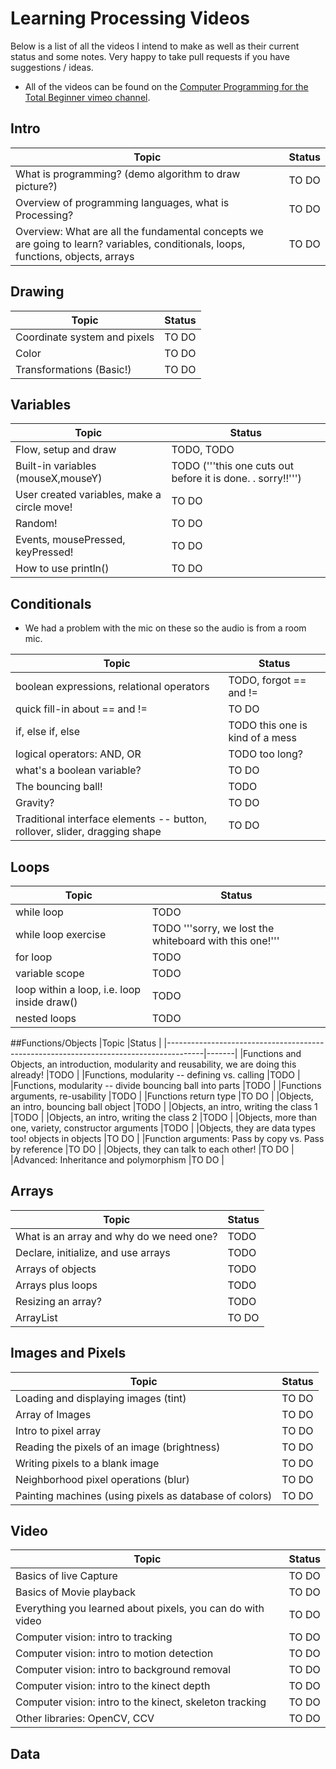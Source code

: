 Learning Processing Videos
==========================

Below is a list of all the videos I intend to make as well as their current status and some notes.  Very happy to take pull requests if you have suggestions / ideas.

* All of the videos can be found on the [Computer Programming for the Total Beginner vimeo channel](https://vimeo.com/channels/introcompmedia/).

## Intro
|Topic                                                                                  |Status |
|---------------------------------------------------------------------------------------|-------|
|What is programming? (demo algorithm to draw picture?)    |TO DO |
|Overview of programming languages, what is Processing?    |TO DO |
|Overview: What are all the fundamental concepts we are going to learn?  variables, conditionals, loops, functions, objects, arrays     |TO DO |

## Drawing
|Topic                                                                                  |Status |
|---------------------------------------------------------------------------------------|-------|
|Coordinate system and pixels    |TO DO |
|Color     |TO DO |
|Transformations  (Basic!)   |TO DO |


## Variables
|Topic                                                                                  |Status |
|---------------------------------------------------------------------------------------|-------|
|Flow, setup and draw    |TODO, TODO |
|Built-in variables (mouseX,mouseY)     |TODO ('''this one cuts out before it is done. . sorry!!''') |
|User created variables, make a circle move!     |TO DO |
|Random!     |TO DO |
|Events, mousePressed, keyPressed!     |TO DO |
|How to use println() |TO DO|

## Conditionals
* We had a problem with the mic on these so the audio is from a room mic.

|Topic                                                                                  |Status |
|---------------------------------------------------------------------------------------|-------|
|boolean expressions, relational operators   |TODO, forgot == and != |
|quick fill-in about == and != |TO DO |
|if, else if, else     |TODO this one is kind of a mess |
|logical operators: AND, OR |TODO too long? |
|what's a boolean variable? |TO DO |
|The bouncing ball!  |TODO |
|Gravity? |TO DO |
|Traditional interface elements -- button, rollover, slider, dragging shape |TO DO |

## Loops
|Topic                                                                                  |Status |
|---------------------------------------------------------------------------------------|-------|
|while loop |TODO |
|while loop exercise |TODO '''sorry, we lost the whiteboard with this one!''' |
|for loop |TODO |
|variable scope |TODO |
|loop within a loop, i.e. loop inside draw() |TODO|
|nested loops |TODO |

##Functions/Objects
|Topic                                                                                  |Status |
|---------------------------------------------------------------------------------------|-------|
|Functions and Objects, an introduction, modularity and reusability, we are doing this already! |TODO |
|Functions, modularity -- defining vs. calling |TODO |
|Functions, modularity -- divide bouncing ball into parts |TODO |
|Functions arguments, re-usability |TODO |
|Functions return type |TO DO |
|Objects, an intro, bouncing ball object |TODO |
|Objects, an intro, writing the class 1 |TODO |
|Objects, an intro, writing the class 2 |TODO |
|Objects, more than one, variety, constructor arguments |TODO |
|Objects, they are data types too!  objects in objects |TO DO |
|Function arguments: Pass by copy vs. Pass by reference |TO DO |
|Objects, they can talk to each other! |TO DO |
|Advanced: Inheritance and polymorphism |TO DO |

## Arrays
|Topic                                                                                  |Status |
|---------------------------------------------------------------------------------------|-------|
|What is an array and why do we need one? |TODO |
|Declare, initialize, and use arrays |TODO |
|Arrays of objects |TODO |
|Arrays plus loops |TODO |
|Resizing an array? |TODO |
|ArrayList |TO DO |

## Images and Pixels
|Topic                                                                                  |Status |
|---------------------------------------------------------------------------------------|-------|
|Loading and displaying images (tint) |TO DO |
|Array of Images |TO DO |
|Intro to pixel array |TO DO |
|Reading the pixels of an image (brightness) |TO DO |
|Writing pixels to a blank image |TO DO |
|Neighborhood pixel operations (blur) |TO DO |
|Painting machines (using pixels as database of colors) |TO DO |

## Video
|Topic                                                                                  |Status |
|---------------------------------------------------------------------------------------|-------|
|Basics of live Capture |TO DO |
|Basics of Movie playback |TO DO |
|Everything you learned about pixels, you can do with video |TO DO |
|Computer vision: intro to tracking |TO DO |
|Computer vision: intro to motion detection |TO DO |
|Computer vision: intro to background removal |TO DO |
|Computer vision: intro to the kinect depth |TO DO |
|Computer vision: intro to the kinect, skeleton tracking |TO DO |
|Other libraries: OpenCV, CCV |TO DO |

## Data

